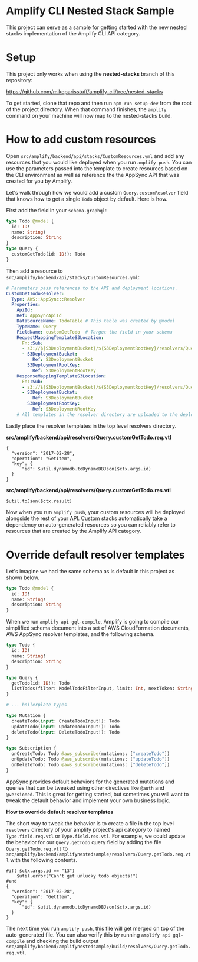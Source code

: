 # Amplify CLI Nested Stack Sample

This project can serve as a sample for getting started with the new nested stacks implementation of the Amplify CLI API category.

# Setup

This project only works when using the **nested-stacks** branch of this repository:

https://github.com/mikeparisstuff/amplify-cli/tree/nested-stacks

To get started, clone that repo and then run `npm run setup-dev` from the root
of the project directory. When that command finishes, the `amplify` command on
your machine will now map to the nested-stacks build.

# How to add custom resources

Open `src/amplify/backend/api/stacks/CustomResources.yml` and add any resources that you would like deployed
when you run `amplify push`. You can use the parameters passed into the template to create resources
based on the CLI environment as well as reference the the AppSync API that was created for you by Amplify.

Let's walk through how we would add a custom `Query.customResolver` field that knows
how to get a single `Todo` object by default. Here is how.

First add the field in your `schema.graphql`:

```graphql
type Todo @model {
  id: ID!
  name: String!
  description: String
}
type Query {
  customGetTodo(id: ID!): Todo
}
```

Then add a resource to `src/amplify/backend/api/stacks/CustomResources.yml`:

```yaml
# Parameters pass references to the API and deployment locations.
CustomGetTodoResolver:
  Type: AWS::AppSync::Resolver
  Properties:
    ApiId:
    Ref: AppSyncApiId
    DataSourceName: TodoTable # This table was created by @model
    TypeName: Query
    FieldName: customGetTodo  # Target the field in your schema
    RequestMappingTemplateS3Location:
      Fn::Sub:
      - s3://${S3DeploymentBucket}/${S3DeploymentRootKey}/resolvers/Query.customGetTodo.req.vtl
      - S3DeploymentBucket:
          Ref: S3DeploymentBucket
        S3DeploymentRootKey:
          Ref: S3DeploymentRootKey
    ResponseMappingTemplateS3Location:
      Fn::Sub:
      - s3://${S3DeploymentBucket}/${S3DeploymentRootKey}/resolvers/Query.customGetTodo.res.vtl
      - S3DeploymentBucket:
          Ref: S3DeploymentBucket
        S3DeploymentRootKey: 
          Ref: S3DeploymentRootKey
    # All templates in the resolver directory are uploaded to the deployment location
```

Lastly place the resolver templates in the top level resolvers directory.

**src/amplify/backend/api/resolvers/Query.customGetTodo.req.vtl**

```
{
  "version": "2017-02-28",
  "operation": "GetItem",
  "key": {
      "id": $util.dynamodb.toDynamoDBJson($ctx.args.id)
  }
}
```

**src/amplify/backend/api/resolvers/Query.customGetTodo.res.vtl**

```
$util.toJson($ctx.result)
```

Now when you run `amplify push`, your custom resources will be deployed alongside
the rest of your API. Custom stacks automatically take a dependency on auto-generated
resources so you can reliably refer to resources that are created by the Amplify API category.

# Override default resolver templates

Let's imagine we had the same schema as is default in this project as shown below.

```graphql
type Todo @model {
  id: ID!
  name: String!
  description: String
}
```

When we run `amplify api gql-compile`, Amplify is going to compile our simplified
schema document into a set of AWS CloudFormation documents, AWS AppSync resolver
templates, and the following schema.

```graphql
type Todo {
  id: ID!
  name: String!
  description: String
}

type Query {
  getTodo(id: ID!): Todo
  listTodos(filter: ModelTodoFilterInput, limit: Int, nextToken: String): ModelTodoConnection
}

# ... boilerplate types

type Mutation {
  createTodo(input: CreateTodoInput!): Todo
  updateTodo(input: UpdateTodoInput!): Todo
  deleteTodo(input: DeleteTodoInput!): Todo
}

type Subscription {
  onCreateTodo: Todo @aws_subscribe(mutations: ["createTodo"])
  onUpdateTodo: Todo @aws_subscribe(mutations: ["updateTodo"])
  onDeleteTodo: Todo @aws_subscribe(mutations: ["deleteTodo"])
}
```

AppSync provides default behaviors for the generated mutations and queries that can be tweaked using
other directives like `@auth` and `@versioned`. This is great for getting started, but sometimes you
will want to tweak the default behavior and implement your own business logic.

**How to override default resolver templates**

The short way to tweak the behavior is to create a file in the top level `resolvers`
directory of your amplify project's api category to named `Type.field.req.vtl` or
`Type.field.res.vtl`. For example, we could update the behavior for our
`Query.getTodo` query field by adding the file `Query.getTodo.req.vtl` to
`src/amplify/backend/amplifynestedsample/resolvers/Query.getTodo.req.vtl` with
the following contents.

```
#if( $ctx.args.id == "13")
	$util.error("Can't get unlucky todo objects!")
#end
{
  "version": "2017-02-28",
  "operation": "GetItem",
  "key": {
      "id": $util.dynamodb.toDynamoDBJson($ctx.args.id)
  }
}
```

The next time you run `amplify push`, this file will get merged on top of the auto-generated
file. You can also verify this by running `amplify api gql-compile` and checking the build output
`src/amplify/backend/amplifynestedsample/build/resolvers/Query.getTodo.req.vtl`.
